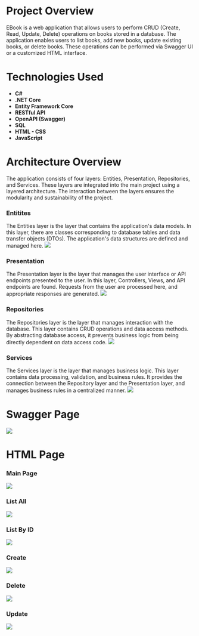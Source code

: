 # Project Overview

EBook is a web application that allows users to perform CRUD (Create, Read, Update, Delete) operations on books stored in a database. The application enables users to list books, add new books, update existing books, or delete books. These operations can be performed via Swagger UI or a customized HTML interface.

# Technologies Used
- **C#**  
- **.NET Core**  
- **Entity Framework Core**  
- **RESTful API**  
- **OpenAPI (Swagger)**  
- **SQL**  
- **HTML - CSS**
- **JavaScript**

# Architecture  Overview

The application consists of four layers: Entities, Presentation, Repositories, and Services. These layers are integrated into the main project using a layered architecture. The interaction between the layers ensures the modularity and sustainability of the project.

### Entitites ###
The Entities layer is the layer that contains the application's data models. In this layer, there are classes corresponding to database tables and data transfer objects (DTOs). The application's data structures are defined and managed here.
![](/EBook/.thumbnails/L-Entities.png)

### Presentation
The Presentation layer is the layer that manages the user interface or API endpoints presented to the user. In this layer, Controllers, Views, and API endpoints are found. Requests from the user are processed here, and appropriate responses are generated.
![](/EBook/.thumbnails/L-Presentation.png)

### Repositories
The Repositories layer is the layer that manages interaction with the database. This layer contains CRUD operations and data access methods. By abstracting database access, it prevents business logic from being directly dependent on data access code.
![](/EBook/.thumbnails/L-Repositories.png)

### Services
The Services layer is the layer that manages business logic. This layer contains data processing, validation, and business rules. It provides the connection between the Repository layer and the Presentation layer, and manages business rules in a centralized manner.
![](/EBook/.thumbnails/L-Services.png)

# Swagger Page
![](/EBook/.thumbnails/EBookHTML-1.png)

# HTML Page
### Main Page
![](/EBook/.thumbnails/EBookHTML-2.png)
### List All
![](/EBook/.thumbnails/EBookHTML-3.png)
### List By ID
![](/EBook/.thumbnails/EBookHTML-4.png)
### Create
![](/EBook/.thumbnails/EBookHTML-5.png)
### Delete 
![](/EBook/.thumbnails/EBookHTML-6.png)
### Update
![](/EBook/.thumbnails/EBookHTML-7.png)







